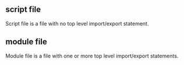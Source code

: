 <!-- markdownlint-disable MD002 MD041 -->

## script file

Script file is a file with no top level import/export statement.

## module file

Module file is a file with one or more top level import/export statements.

